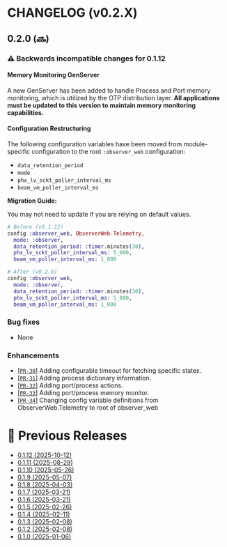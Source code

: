 # CHANGELOG (v0.2.X)

## 0.2.0 (:soon:)

### ⚠️ Backwards incompatible changes for 0.1.12

#### Memory Monitoring GenServer
A new GenServer has been added to handle Process and Port memory monitoring, which is utilized by the OTP distribution layer. **All applications must be updated to this version to maintain memory monitoring capabilities.**

#### Configuration Restructuring
The following configuration variables have been moved from module-specific configuration to the root `:observer_web` configuration:

- `data_retention_period`
- `mode`
- `phx_lv_sckt_poller_interval_ms`
- `beam_vm_poller_interval_ms`

**Migration Guide:**

You may not need to update if you are relying on default values.

```elixir
# Before (v0.1.12)
config :observer_web, ObserverWeb.Telemetry,
  mode: :observer,
  data_retention_period: :timer.minutes(30),
  phx_lv_sckt_poller_interval_ms: 5_000,
  beam_vm_poller_interval_ms: 1_000

# After (v0.2.0)
config :observer_web,
  mode: :observer,
  data_retention_period: :timer.minutes(30),
  phx_lv_sckt_poller_interval_ms: 5_000,
  beam_vm_poller_interval_ms: 1_000
```

### Bug fixes
 * None

### Enhancements
 * [[`PR-30`](https://github.com/thiagoesteves/observer_web/pull/30)] Adding configurable timeout for fetching specific states.
 * [[`PR-31`](https://github.com/thiagoesteves/observer_web/pull/31)] Adding process dictionary information.
 * [[`PR-32`](https://github.com/thiagoesteves/observer_web/pull/32)] Adding port/process actions.
 * [[`PR-33`](https://github.com/thiagoesteves/observer_web/pull/33)] Adding port/process memory monitor.
 * [[`PR-34`](https://github.com/thiagoesteves/observer_web/pull/34)] Changing config variable definitions from ObserverWeb.Telemetry to root of observer_web

# 🚀 Previous Releases
 * [0.1.12 (2025-10-12)](https://github.com/thiagoesteves/observer_web/blob/v0.1.12/CHANGELOG.md)
 * [0.1.11 (2025-08-29)](https://github.com/thiagoesteves/observer_web/blob/v0.1.11/CHANGELOG.md)
 * [0.1.10 (2025-05-26)](https://github.com/thiagoesteves/observer_web/blob/v0.1.10/CHANGELOG.md)
 * [0.1.9 (2025-05-07)](https://github.com/thiagoesteves/observer_web/blob/v0.1.9/CHANGELOG.md)
 * [0.1.8 (2025-04-03)](https://github.com/thiagoesteves/observer_web/blob/v0.1.8/CHANGELOG.md)
 * [0.1.7 (2025-03-21)](https://github.com/thiagoesteves/observer_web/blob/v0.1.7/CHANGELOG.md)
 * [0.1.6 (2025-03-21)](https://github.com/thiagoesteves/observer_web/blob/v0.1.6/CHANGELOG.md)
 * [0.1.5 (2025-02-26)](https://github.com/thiagoesteves/observer_web/blob/v0.1.5/CHANGELOG.md)
 * [0.1.4 (2025-02-11)](https://github.com/thiagoesteves/observer_web/blob/v0.1.4/CHANGELOG.md)
 * [0.1.3 (2025-02-08)](https://github.com/thiagoesteves/observer_web/blob/v0.1.3/CHANGELOG.md)
 * [0.1.2 (2025-02-08)](https://github.com/thiagoesteves/observer_web/blob/v0.1.2/CHANGELOG.md)
 * [0.1.0 (2025-01-06)](https://github.com/thiagoesteves/observer_web/blob/v0.1.0/CHANGELOG.md)